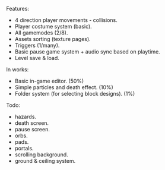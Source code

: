Features:
- 4 direction player movements - collisions.
- Player costume system (basic).
- All gamemodes (2/8).
- Assets sorting (texture pages).
- Triggers (1/many).
- Basic pause game system + audio sync based on playtime.
- Level save & load.

In works:
- Basic in-game editor. (50%)
- Simple particles and death effect. (10%)
- Folder system (for selecting block designs). (1%)

Todo:
- hazards.
- death screen.
- pause screen.
- orbs.
- pads.
- portals. 
- scrolling background.
- ground & ceiling system.
